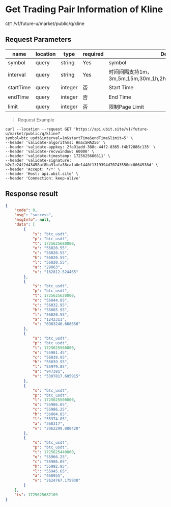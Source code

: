 # Get Trading Pair Information of Kline

`GET` /v1/future-u/market/public/q/kline

## Request Parameters

| name      | location  | type    | required | Description                                                         |
| --------- | ----- | ------- | ---- | ------------------------------------------------------------ |
| symbol    | query | string  | Yes   | symbol                                                       |
| interval  | query | string  | Yes   | 时间间隔支持1m，3m,5m,15m,30m,1h,2h,4h,6h,8h,12h,1d,2d,3d,1w,1M |
| startTime | query | integer | 否   | Start Time                                                     |
| endTime   | query | integer | 否   | End Time                                                     |
| limit     | query | integer | 否   | 限制Page Limit                                                     |


> Request Example

```shell
curl --location --request GET 'https://api.ubit.site/v1/future-u/market/public/q/kline?symbol=btc_usdt&interval=1m&startTime&endTime&limit=5' \
--header 'validate-algorithms: HmacSHA256' \
--header 'validate-appkey: 2fa91add-388c-44f2-8365-f4b72886c135' \
--header 'validate-recvwindow: 60000' \
--header 'validate-timestamp: 1725625686611' \
--header 'validate-signature: b2c2e24f2d43458af8ba91afa38cafa0e1440f1319394d70743550dc0064538d' \
--header 'Accept: */*' \
--header 'Host: api.ubit.site' \
--header 'Connection: keep-alive'
```

## Response result

```json
{
    "code": 0,
    "msg": "success",
    "msgInfo": null,
    "data": [
        {
            "s": "btc_usdt",
            "p": "btc_usdt",
            "t": 1725625680000,
            "o": "56020.55",
            "c": "56020.55",
            "h": "56020.55",
            "l": "56020.55",
            "a": "29063",
            "v": "162812.524465"
        },
        {
            "s": "btc_usdt",
            "p": "btc_usdt",
            "t": 1725625620000,
            "o": "56044.85",
            "c": "56032.95",
            "h": "56085.95",
            "l": "56020.55",
            "a": "1242311",
            "v": "6963240.668650"
        },
        {
            "s": "btc_usdt",
            "p": "btc_usdt",
            "t": 1725625560000,
            "o": "55981.45",
            "c": "56039.95",
            "h": "56039.95",
            "l": "55979.85",
            "a": "947381",
            "v": "5307817.605915"
        },
        {
            "s": "btc_usdt",
            "p": "btc_usdt",
            "t": 1725625500000,
            "o": "55986.05",
            "c": "55986.25",
            "h": "56004.85",
            "l": "55974.85",
            "a": "368317",
            "v": "2062299.880420"
        },
        {
            "s": "btc_usdt",
            "p": "btc_usdt",
            "t": 1725625440000,
            "o": "55966.25",
            "c": "55986.05",
            "h": "55992.95",
            "l": "55945.65",
            "a": "468955",
            "v": "2624767.175930"
        }
    ],
    "ts": 1725625687109
}
```

